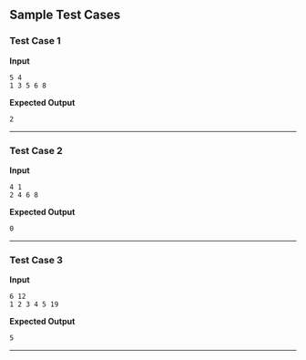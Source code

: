 ## Sample Test Cases

### Test Case 1
**Input**
```
5 4
1 3 5 6 8
```
**Expected Output**
```
2
```

---

### Test Case 2
**Input**
```
4 1
2 4 6 8      
```
**Expected Output**
```
0
```

---

### Test Case 3
**Input**
```
6 12
1 2 3 4 5 19
```
**Expected Output**
```
5
```

---